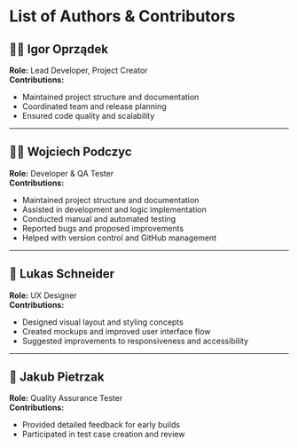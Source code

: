 # List of Authors & Contributors

## 👨‍💻 Igor Oprządek
**Role:** Lead Developer, Project Creator  
**Contributions:**   
- Maintained project structure and documentation  
- Coordinated team and release planning  
- Ensured code quality and scalability  

---

## 👨‍💻 Wojciech Podczyc
**Role:** Developer & QA Tester  
**Contributions:**  
- Maintained project structure and documentation  
- Assisted in development and logic implementation  
- Conducted manual and automated testing  
- Reported bugs and proposed improvements  
- Helped with version control and GitHub management  

---

## 🎨 Lukas Schneider  
**Role:** UX Designer  
**Contributions:**  
- Designed visual layout and styling concepts  
- Created mockups and improved user interface flow  
- Suggested improvements to responsiveness and accessibility  

---

## 🧪 Jakub Pietrzak  
**Role:** Quality Assurance Tester  
**Contributions:**  
- Provided detailed feedback for early builds  
- Participated in test case creation and review
